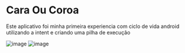 # Cara Ou Coroa

Este aplicativo foi minha primeira experiencia com ciclo de vida android utilizando a intent e criando uma pilha de execução

![image](https://user-images.githubusercontent.com/97804377/153787848-deaf78aa-b84f-498f-86af-adc492467405.png)
![image](https://user-images.githubusercontent.com/97804377/153787870-9a0ff2fc-e5cd-41c5-95fa-9fa786b93ed1.png)

